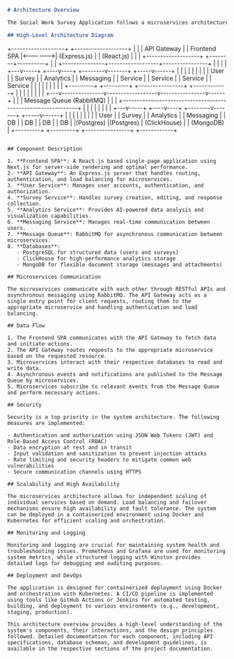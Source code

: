 ```md
# Architecture Overview

The Social Work Survey Application follows a microservices architecture, designed for scalability, maintainability, and separation of concerns. The system is built using a combination of technologies optimized for performance and developer productivity.

## High-Level Architecture Diagram

```
+-------------------+        +-------------------+
|                   |        |   API Gateway     |
|    Frontend SPA   |<------>|   (Express.js)    |
|    (React.js)     |        |                   |
+-------------------+        +--------+----------+
                                      |
                                      |
    +---------------+------------------+----------------+
    |               |                  |                |
+---v-----+    +----v----+    +--------v-------+  +-----v------+
|         |    |         |    |                |  |            |
|  User   |    | Survey  |    |  Analytics     |  | Messaging  |
| Service |    | Service |    |    Service     |  |  Service   |
|         |    |         |    |                |  |            |
+---------+    +---------+    +----------------+  +------------+
    |               |                  |                |
    |               |                  |                |
+---v---------------v------------------v----------------v------+
|                                                              |
|                     Message Queue (RabbitMQ)                 |
|                                                              |
+--------------------------------------------------------------+
    |               |                  |                |
    |               |                  |                |
+---v-----+    +----v----+    +--------v-------+  +-----v------+
|         |    |         |    |                |  |            |
|  User   |    | Survey  |    |   Analytics    |  | Messaging  |
|   DB    |    |   DB    |    |      DB        |  |    DB      |
|(Postgres)    |(Postgres)    |  (ClickHouse)  |  | (MongoDB)  |
+---------+    +---------+    +----------------+  +------------+
```

## Component Description

1. **Frontend SPA**: A React.js based single-page application using Next.js for server-side rendering and optimal performance.
2. **API Gateway**: An Express.js server that handles routing, authentication, and load balancing for microservices.
3. **User Service**: Manages user accounts, authentication, and authorization.
4. **Survey Service**: Handles survey creation, editing, and response collection.
5. **Analytics Service**: Provides AI-powered data analysis and visualization capabilities.
6. **Messaging Service**: Manages real-time communication between users.
7. **Message Queue**: RabbitMQ for asynchronous communication between microservices.
8. **Databases**:
   - PostgreSQL for structured data (users and surveys)
   - ClickHouse for high-performance analytics storage
   - MongoDB for flexible document storage (messages and attachments)

## Microservices Communication

The microservices communicate with each other through RESTful APIs and asynchronous messaging using RabbitMQ. The API Gateway acts as a single entry point for client requests, routing them to the appropriate microservice and handling authentication and load balancing.

## Data Flow

1. The Frontend SPA communicates with the API Gateway to fetch data and initiate actions.
2. The API Gateway routes requests to the appropriate microservice based on the requested resource.
3. Microservices interact with their respective databases to read and write data.
4. Asynchronous events and notifications are published to the Message Queue by microservices.
5. Microservices subscribe to relevant events from the Message Queue and perform necessary actions.

## Security

Security is a top priority in the system architecture. The following measures are implemented:

- Authentication and authorization using JSON Web Tokens (JWT) and Role-Based Access Control (RBAC)
- Data encryption at rest and in transit
- Input validation and sanitization to prevent injection attacks
- Rate limiting and security headers to mitigate common web vulnerabilities
- Secure communication channels using HTTPS

## Scalability and High Availability

The microservices architecture allows for independent scaling of individual services based on demand. Load balancing and failover mechanisms ensure high availability and fault tolerance. The system can be deployed in a containerized environment using Docker and Kubernetes for efficient scaling and orchestration.

## Monitoring and Logging

Monitoring and logging are crucial for maintaining system health and troubleshooting issues. Prometheus and Grafana are used for monitoring system metrics, while structured logging with Winston provides detailed logs for debugging and auditing purposes.

## Deployment and DevOps

The application is designed for containerized deployment using Docker and orchestration with Kubernetes. A CI/CD pipeline is implemented using tools like GitHub Actions or Jenkins for automated testing, building, and deployment to various environments (e.g., development, staging, production).

This architecture overview provides a high-level understanding of the system's components, their interactions, and the design principles followed. Detailed documentation for each component, including API specifications, database schemas, and development guidelines, is available in the respective sections of the project documentation.
```